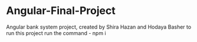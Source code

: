 # Angular-Final-Project
Angular bank system project, created by Shira Hazan and Hodaya Basher
to run this project run the command - npm i

